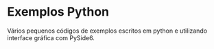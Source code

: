 # Exemplos Python
 Vários pequenos códigos de exemplos escritos em python e utilizando interface gráfica com PySide6.
